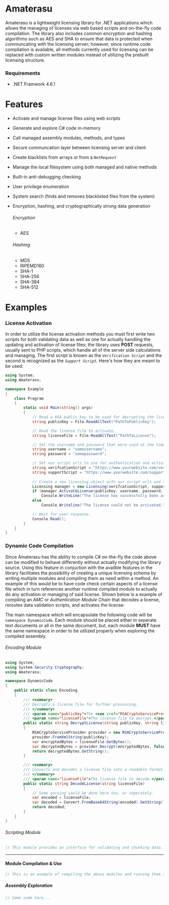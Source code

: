 # Amaterasu
Amaterasu is a lightweight licensing library for .NET applications which allows the managing of licenses via web based scripts and on-the-fly code compilation. The library also includes common encryption and hashing algorithms such as AES and SHA to ensure that data is protected when communcating with the licensing server; however, since runtime code compilation is available, all methods currently used for licensing can be replaced with custom written modules instead of utilizing the prebuilt licensing structure.

### Requirements
- .NET Framwork 4.6.1

# Features
- Activate and manage license files using web scripts
- Generate and explore C# code in-memory
- Call managed assembly modules, methods, and types
- Secure communcation layer between licensing server and client
- Create blacklists from arrays or from a *`NetRequest`*
- Manage the local filesystem using both managed and native methods
- Built-in anti-debugging checking
- User privilege enumeration
- System search (finds and removes blacklisted files from the system)
- Encryption, hashing, and cryptographically strong data generation
    ###### Encryption
    - AES
    
    ###### Hashing
    - MD5
    - RIPEMD160
    - SHA-1
    - SHA-256
    - SHA-384
    - SHA-512
    
# Examples
### License Activation

In order to utilize the license activation methods you must first write two scripts for both validating data as well as one for actually handling the updating and activation of license files; the library uses **POST** requests, usually sent to PHP scripts, which handle all of the server side calculations and managing. The first script is known as the *`Verification Script`* and the second is recognized as the *`Support Script`*. Here's how they are meant to be used:

```c#
using System;
using Amaterasu;

namespace Example
{
    class Program
    {
        static void Main(string[] args)
        {
            // Read a RSA public key to be used for decrypting the license and validating data.
            string publicKey = File.ReadAllText("PathToPublicKey");

            // Read the license file to activate.
            string licenseFile = File.ReadAllText("PathToLicense");

            // Set the username and password that were used at the time of generating the license.
            string username = "someusername";
            string password = "somepassword";

            // Set our script urls to use for authentication and activation.
            string verifcationScript = "https://www.yourwebsite.com/verification.php"; // Change this to your website.
            string supportScript = "https://www.yourwebsite.com/support.php"; // Change this to your website.
            
            // Create a new licensing object with our script urls and try activating a license.
            Licensing manager = new Licensing(verifcationScript, supportScript);
            if (manager.ActivateLicense(publicKey, username, password, licenseFile))
                Console.WriteLine("The license has successfully been activated!");
            else
                Console.Writeline("The license could not be activated.");

            // Wait for user response.
            Console.Read();
        }
    }
}
```
### Dynamic Code Compilation

Since Amaterasu has the ability to compile C# on-the-fly the code above can be modified to behave differently without actually modifying the library source. Using this feature in conjuction with the availble features in the library facilitates the possibility of creating a unique licensing schema by writing multiple modules and compiling them as need within a method. An example of this would be to have code check certain aspects of a license file which in turn references another runtime compiled module to actually do any activation or managing of said license. Shown below is a example of compiling an *AMC* or *Authentication Module Chain* that decodes a license, reroutes data validation scripts, and activates the license:


The main namespace which will encapsulate the following code will be `namespace DynamicCode`. Each module should be placed either in seperate text documents or all in the same document, but, each module **MUST** have the same namespace in order to be utilized properly when exploring the compiled assembly.

###### Encoding Module
```c#
using System;
using System.Security.Cryptography;
using Amaterasu;

namespace DynamicCode
{
    public static class Encoding
    {
        /// <summary>
        /// Decrypts a license file for further processing.
        /// </summary>
        /// <param name="publicKey">The <see cref="RSACryptoServiceProvider"/> XML formatted public key.</param>
        /// <param name="licenseFile">The license file to decrypt.</param>
        public static string DecryptLicense(string publicKey, string licenseFile)
        {
            RSACryptoServiceProvider provider = new RSACryptoServiceProvider();
            provider.FromXmlString(publicKey);
            var encryptedBytes = licenseFile.GetBytes();
            var decryptedBytes = provider.Decrypt(encryptedBytes, false);
            return decryptedBytes.GetString();
        }

        /// <summary>
        /// Converts and decodes a license file into a readable format.
        /// </summary>
        /// <param name="licenseFile">The license file to decode.</param>
        public static string DecodeLicense(string licenseFile)
        {
            // Some parsing could be done here too, or seperately.
            var encoded = licenseFile;
            var decoded = Convert.FromBase64String(encoded).GetString();
            return decoded;
        }
    }
}
```

###### Scripting Module
```c#
// This module provides an interface for validating and chunking data.
```

---

#### Module Compilation & Use
```c#
// This is an example of compiling the above modules and running them in sequence.
```
##### Assembly Exploration
```c#
// Some code here...
```
